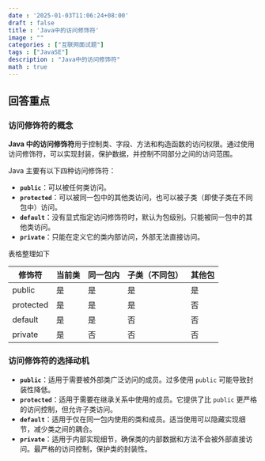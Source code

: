 ```yaml
---
date : '2025-01-03T11:06:24+08:00'
draft : false
title : 'Java中的访问修饰符'
image : ""
categories : ["互联网面试题"]
tags : ["JavaSE"]
description : "Java中的访问修饰符"
math : true
---
```


## 回答重点

### 访问修饰符的概念

**Java 中的访问修饰符**用于控制类、字段、方法和构造函数的访问权限。通过使用访问修饰符，可以实现封装，保护数据，并控制不同部分之间的访问范围。

Java 主要有以下四种访问修饰符：

- **`public`**：可以被任何类访问。
- **`protected`**：可以被同一包中的其他类访问，也可以被子类（即使子类在不同包中）访问。
- **`default`**：没有显式指定访问修饰符时，默认为包级别。只能被同一包中的其他类访问。
- **`private`**：只能在定义它的类内部访问，外部无法直接访问。

表格整理如下

| 修饰符    | 当前类 | 同一包内 | 子类（不同包） | 其他包 |
| --------- | ------ | -------- | -------------- | ------ |
| public    | 是     | 是       | 是             | 是     |
| protected | 是     | 是       | 是             | 否     |
| default   | 是     | 是       | 否             | 否     |
| private   | 是     | 否       | 否             | 否     |

### 访问修饰符的选择动机

- **`public`**：适用于需要被外部类广泛访问的成员。过多使用 `public` 可能导致封装性降低。
- **`protected`**：适用于需要在继承关系中使用的成员。它提供了比 `public` 更严格的访问控制，但允许子类访问。
- **`default`**：适用于仅在同一包内使用的类和成员。适当使用可以隐藏实现细节，减少类之间的耦合。
- **`private`**：适用于内部实现细节，确保类的内部数据和方法不会被外部直接访问。最严格的访问控制，保护类的封装性。